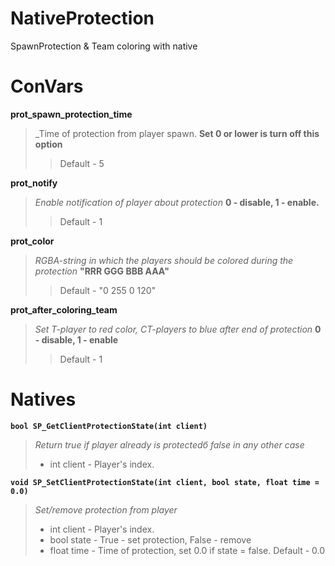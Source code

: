 # NativeProtection
SpawnProtection & Team coloring with native 

# ConVars
**prot_spawn_protection_time**  
> _Time of protection from player spawn.
> **Set 0 or lower is turn off this option**
>> Default - 5

**prot_notify**
> _Enable notification of player about protection_
> **0 - disable, 1 - enable.**
>> Default - 1

**prot_color**
> _RGBA-string in which the players should be colored during the protection_
> **"RRR GGG BBB AAA"** 
>> Default - "0 255 0 120"

**prot_after_coloring_team**
> _Set T-player to red color, CT-players to blue after end of protection_
**0 - disable, 1 - enable**
>> Default - 1

# Natives
**`bool SP_GetClientProtectionState(int client)`**
> _Return true if player already is protectedб false in any other case_
> - int client - Player's index.

**`void SP_SetClientProtectionState(int client, bool state, float time = 0.0)`**
> _Set/remove protection from player_
> - int client - Player's index.
> - bool state - True - set protection, False - remove
> - float time - Time of protection, set 0.0 if state = false. Default - 0.0
